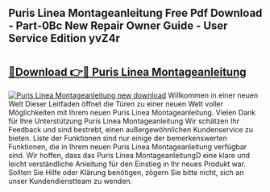 ## Puris Linea Montageanleitung Free Pdf Download - Part-0Bc New Repair Owner Guide - User Service Edition yvZ4r

# <h2><a href="http://df712u.blite.top/?on=Puris+Linea+Montageanleitung">🔗Download 👉🔴 Puris Linea Montageanleitung</a></h2>

[![Puris Linea Montageanleitung new download](https://i.imgur.com/lujVjoI.png)](http://df712u.blite.top/?on=Puris+Linea+Montageanleitung)
Willkommen in einer neuen Welt Dieser Leitfaden öffnet die Türen zu einer neuen Welt voller Möglichkeiten mit Ihrem neuen Puris Linea Montageanleitung. Vielen Dank für Ihre Unterstützung Puris Linea Montageanleitung Wir schätzen Ihr Feedback und sind bestrebt, einen außergewöhnlichen Kundenservice zu bieten. Liste der Funktionen sind nur einige der bemerkenswerten Funktionen, die in Ihrem neuen Puris Linea Montageanleitung verfügbar sind. Wir hoffen, dass das Puris Linea MontageanleitungD eine klare und leicht verständliche Anleitung für den Einstieg in Ihr neues Produkt war. Sollten Sie Hilfe oder Klärung benötigen, zögern Sie bitte nicht, sich an unser Kundendienstteam zu wenden.
